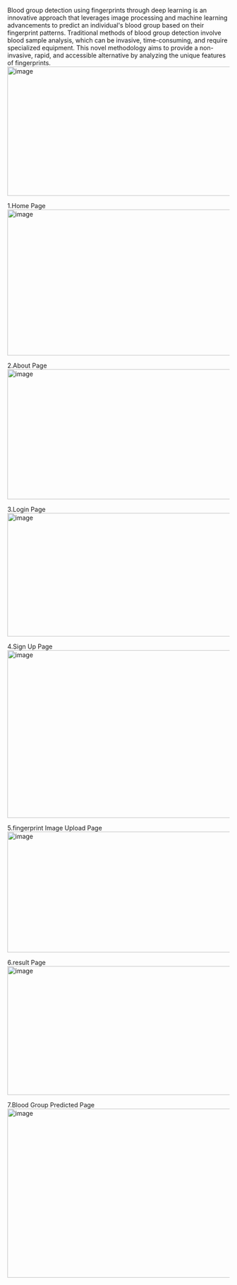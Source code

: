 Blood group detection using fingerprints through deep learning is an innovative approach that leverages image processing and machine learning advancements to predict an individual's blood group based on their fingerprint patterns. 
Traditional methods of blood group detection involve blood sample analysis, which can be invasive, time-consuming, and require specialized equipment. 
This novel methodology aims to provide a non-invasive, rapid, and accessible alternative by analyzing the unique features of fingerprints.
<img width="7183" height="292" alt="image" src="https://github.com/user-attachments/assets/0a3aa2b8-3a55-4f91-947a-266de6f026f0" />

1.Home Page
<img width="891" height="330" alt="image" src="https://github.com/user-attachments/assets/816709bd-4a18-463b-b5ae-c6b3f73ebcdf" />

2.About Page
<img width="890" height="294" alt="image" src="https://github.com/user-attachments/assets/691bdff5-fca0-4cce-bb9c-741babcee7ac" />

3.Login Page
<img width="905" height="279" alt="image" src="https://github.com/user-attachments/assets/f88c6185-1104-4636-8d17-66a3e9a39025" />

4.Sign Up Page
<img width="924" height="379" alt="image" src="https://github.com/user-attachments/assets/fca4fc97-00ea-440f-83e8-47789c5586e1" />

5.fingerprint Image Upload Page
<img width="905" height="273" alt="image" src="https://github.com/user-attachments/assets/13fe1562-48d4-42be-b94d-e50c3bf7e629" />

6.result Page
<img width="907" height="291" alt="image" src="https://github.com/user-attachments/assets/6fa4d10b-6246-4b44-b9cc-fe555def8f36" />

7.Blood Group Predicted Page
<img width="925" height="382" alt="image" src="https://github.com/user-attachments/assets/4d11cc05-9a9b-46cb-96d4-77fcd804e32f" />







